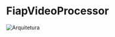 # FiapVideoProcessor
![Arquitetura](https://github.com/user-attachments/assets/a7c61724-8c5a-478d-a6a1-caa681d2178b)
